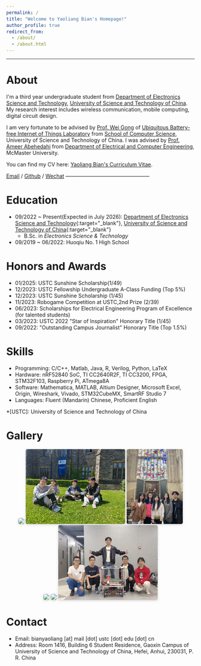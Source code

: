 ```yaml
---
permalink: /
title: "Welcome to Yaoliang Bian's Homepage!"
author_profile: true
redirect_from: 
  - /about/
  - /about.html
---
```


<!-- 主页上只展示客观成果，主观的东西和需要展开讲的东西放到其他页面 -->
---

# About

I'm a third year undergraduate student from [Department of Electronics Science and Technology](https://en.sist.ustc.edu.cn/2011/0520/c4923a44383/page.psp), [University of Science and Technology of China](https://en.ustc.edu.cn "USTC"). My research interest includes wireless communication, mobile computing, digital circuit design.

I am very fortunate to be advised by [Prof. Wei Gong](https://ubiot.ustc.edu.cn/weigong) of [Ubiquitous Battery-free Internet of Things Laboratory](https://ubiot.ustc.edu.cn/Home) from [School of Computer Science](https://en.cs.ustc.edu.cn/), University of Science and Technology of China. I was advised by [Prof. Ameer Abehedahi](https://www.ece.mcmaster.ca/~ameer/) from [Department of Electrical and Computer Engineering](https://www.eng.mcmaster.ca/ece/), McMaster University.

You can find my CV here: [Yaoliang Bian's Curriculum Vitae](../assets/Curriculum_Vitae.pdf).

[Email](mailto:bianyaoliang@mail.ustc.edu.cn) / [Github](https://jeffyaoliang.github.io/) / [Wechat](../images/wechat.jpg)
————————————————

# Education
- 09/2022 ~ Present(Expected in July 2026): [Department of Electronics Science and Technology](https://en.sist.ustc.edu.cn/2011/0520/c4923a44383/page.psp){:target="_blank"}, [University of Science and Technology of China](https://en.ustc.edu.cn "USTC"){:target="_blank"} 
    - B.Sc. in *Electronics Science & Technology* 
- 09/2019 ~ 06/2022: Huoqiu No. 1 High School

# Honors and Awards

- 01/2025: USTC Sunshine Scholarship(1/49) 
- 12/2023: USTC Fellowship Undergraduate A-Class Funding (Top 5%) 
- 12/2023: USTC Sunshine Scholarship (1/45) 
- 11/2023: Robogame Competition at USTC,2nd Prize (2/39) 
- 06/2023: Scholarships for Electrical Engineering Program of Excellence (for talented students)
- 03/2023: USTC 2022 "Star of Inspiration" Honorary Title (1/45)
- 09/2022: "Outstanding Campus Journalist" Honorary Title (Top 1.5%)

# Skills

- Programming: C/C++, Matlab, Java, R, Verilog, Python, LaTeX
- Hardware: nRF52840 SoC, TI CC2640R2F, TI CC3200, FPGA, STM32F103, Raspberry Pi, ATmega8A
- Software: Mathematica, MATLAB, Altium Designer, Microsoft Excel, Origin, Wireshark, Vivado, STM32CubeMX, SmartRF Studio 7
- Languages: Fluent (Mandarin) Chinese, Proficient English 


<!-- Explanation for abbreviations -->

*[USTC]: University of Science and Technology of China 

# Gallery

<center>
    <img style="height: 200px; width: auto; border-radius: 0.3125em; box-shadow: 0 2px 4px 0 rgba(34,36,38,.12),0 2px 10px 0 rgba(34,36,38,.08);" 
     src="../files/picture/2023.8.10 Oriel college at Oxford(Professor Yakov Kremnitzer，Yaoliang Bian).jpg">
<img style="height: 200px; width: auto; border-radius: 0.3125em; box-shadow: 0 2px 4px 0 rgba(34,36,38,.12),0 2px 10px 0 rgba(34,36,38,.08);" 
     src="../files/picture/2024.07.01 Trinity College in the University of Toronto(Hongru Bao, Yidong Jiang, Yiyang zhao, Yaoliang Bian).jpg">
<img style="height: 200px; width: auto; border-radius: 0.3125em; box-shadow: 0 2px 4px 0 rgba(34,36,38,.12),0 2px 10px 0 rgba(34,36,38,.08);" 
     src="../files/picture/2023.8.6.King's College, Cambridge(Lujia Yang, Weiyi Xu, Xiaoqi Wu, Jingjing Niu, Yaoliang Bian).jpg">
<br />
<img style="height: 200px; width: auto; border-radius: 0.3125em; box-shadow: 0 2px 4px 0 rgba(34,36,38,.12),0 2px 10px 0 rgba(34,36,38,.08);" 
     src="../files/picture/2023.8.11. Oriel college at Oxford(Professor Bernardo, Yaoliang Bian).jpg">
<img style="height: 200px; width: auto; border-radius: 0.3125em; box-shadow: 0 2px 4px 0 rgba(34,36,38,.12),0 2px 10px 0 rgba(34,36,38,.08);" 
     src="../files/picture/2024.2.6UT Texas Union New Year Party Yaoliang Bian，Mao Ye.jpg">
<img style="height: 200px; width: auto; border-radius: 0.3125em; box-shadow: 0 2px 4px 0 rgba(34,36,38,.12),0 2px 10px 0 rgba(34,36,38,.08);" 
     src="../files/picture/2023.10.10. Innovative Center(Zhenglang Weng, Jiazhuo Liu, Yaoliang Bian, Taowei Liu, Yaxin Gong with our robot).jpg">

</center>


# Contact

* Email: bianyaoliang [at] mail [dot] ustc [dot] edu [dot] cn
* Address: Room 1416, Building 6 Student Residence, Gaoxin Campus of University of Science and Technology of China, Hefei, Anhui, 230031, P. R. China

<script type="text/javascript" id="clustrmaps" src="//clustrmaps.com/map_v2.js?d=pMLfzEahNPQFJWL9EAmleKXSVQyM1rvBS9V4BY97EZA&cl=ffffff&w=a"></script>

